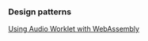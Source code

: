 ### Design patterns

[Using Audio Worklet with WebAssembly](https://developers.google.com/web/updates/2018/06/audio-worklet-design-pattern)
